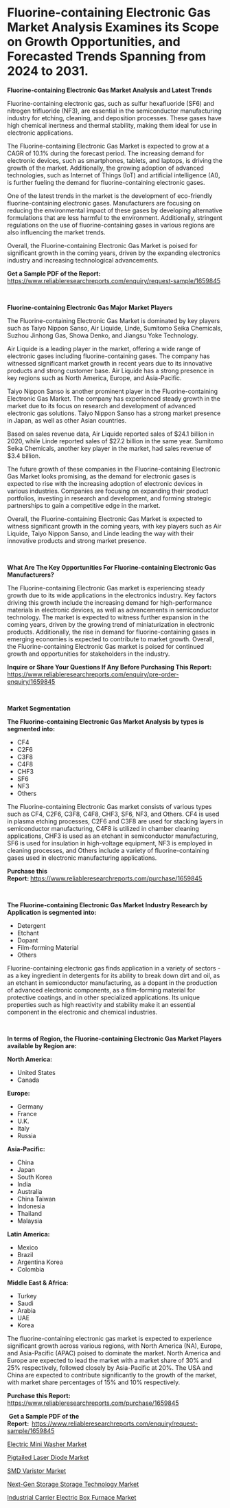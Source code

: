 <p><h1>Fluorine-containing Electronic Gas Market Analysis Examines its Scope on Growth Opportunities, and Forecasted Trends Spanning from 2024 to 2031.</h1></p><p><strong>Fluorine-containing Electronic Gas Market Analysis and Latest Trends</strong></p>
<p><p>Fluorine-containing electronic gas, such as sulfur hexafluoride (SF6) and nitrogen trifluoride (NF3), are essential in the semiconductor manufacturing industry for etching, cleaning, and deposition processes. These gases have high chemical inertness and thermal stability, making them ideal for use in electronic applications.</p><p>The Fluorine-containing Electronic Gas Market is expected to grow at a CAGR of 10.1% during the forecast period. The increasing demand for electronic devices, such as smartphones, tablets, and laptops, is driving the growth of the market. Additionally, the growing adoption of advanced technologies, such as Internet of Things (IoT) and artificial intelligence (AI), is further fueling the demand for fluorine-containing electronic gases.</p><p>One of the latest trends in the market is the development of eco-friendly fluorine-containing electronic gases. Manufacturers are focusing on reducing the environmental impact of these gases by developing alternative formulations that are less harmful to the environment. Additionally, stringent regulations on the use of fluorine-containing gases in various regions are also influencing the market trends.</p><p>Overall, the Fluorine-containing Electronic Gas Market is poised for significant growth in the coming years, driven by the expanding electronics industry and increasing technological advancements.</p></p>
<p><strong>Get a Sample PDF of the Report:&nbsp;</strong> <a href="https://www.reliableresearchreports.com/enquiry/request-sample/1659845">https://www.reliableresearchreports.com/enquiry/request-sample/1659845</a></p>
<p>&nbsp;</p>
<p><strong>Fluorine-containing Electronic Gas Major Market Players</strong></p>
<p><p>The Fluorine-containing Electronic Gas Market is dominated by key players such as Taiyo Nippon Sanso, Air Liquide, Linde, Sumitomo Seika Chemicals, Suzhou Jinhong Gas, Showa Denko, and Jiangsu Yoke Technology. </p><p>Air Liquide is a leading player in the market, offering a wide range of electronic gases including fluorine-containing gases. The company has witnessed significant market growth in recent years due to its innovative products and strong customer base. Air Liquide has a strong presence in key regions such as North America, Europe, and Asia-Pacific.</p><p>Taiyo Nippon Sanso is another prominent player in the Fluorine-containing Electronic Gas Market. The company has experienced steady growth in the market due to its focus on research and development of advanced electronic gas solutions. Taiyo Nippon Sanso has a strong market presence in Japan, as well as other Asian countries.</p><p>Based on sales revenue data, Air Liquide reported sales of $24.1 billion in 2020, while Linde reported sales of $27.2 billion in the same year. Sumitomo Seika Chemicals, another key player in the market, had sales revenue of $3.4 billion.</p><p>The future growth of these companies in the Fluorine-containing Electronic Gas Market looks promising, as the demand for electronic gases is expected to rise with the increasing adoption of electronic devices in various industries. Companies are focusing on expanding their product portfolios, investing in research and development, and forming strategic partnerships to gain a competitive edge in the market. </p><p>Overall, the Fluorine-containing Electronic Gas Market is expected to witness significant growth in the coming years, with key players such as Air Liquide, Taiyo Nippon Sanso, and Linde leading the way with their innovative products and strong market presence.</p></p>
<p>&nbsp;</p>
<p><strong>What Are The Key Opportunities For Fluorine-containing Electronic Gas Manufacturers?</strong></p>
<p><p>The Fluorine-containing Electronic Gas market is experiencing steady growth due to its wide applications in the electronics industry. Key factors driving this growth include the increasing demand for high-performance materials in electronic devices, as well as advancements in semiconductor technology. The market is expected to witness further expansion in the coming years, driven by the growing trend of miniaturization in electronic products. Additionally, the rise in demand for fluorine-containing gases in emerging economies is expected to contribute to market growth. Overall, the Fluorine-containing Electronic Gas market is poised for continued growth and opportunities for stakeholders in the industry.</p></p>
<p><strong>Inquire or Share Your Questions If Any Before Purchasing This Report:</strong> <a href="https://www.reliableresearchreports.com/enquiry/pre-order-enquiry/1659845">https://www.reliableresearchreports.com/enquiry/pre-order-enquiry/1659845</a></p>
<p>&nbsp;</p>
<p><strong>Market Segmentation</strong></p>
<p><strong>The Fluorine-containing Electronic Gas Market Analysis by types is segmented into:</strong></p>
<p><ul><li>CF4</li><li>C2F6</li><li>C3F8</li><li>C4F8</li><li>CHF3</li><li>SF6</li><li>NF3</li><li>Others</li></ul></p>
<p><p>The Fluorine-containing Electronic Gas market consists of various types such as CF4, C2F6, C3F8, C4F8, CHF3, SF6, NF3, and Others. CF4 is used in plasma etching processes, C2F6 and C3F8 are used for stacking layers in semiconductor manufacturing, C4F8 is utilized in chamber cleaning applications, CHF3 is used as an etchant in semiconductor manufacturing, SF6 is used for insulation in high-voltage equipment, NF3 is employed in cleaning processes, and Others include a variety of fluorine-containing gases used in electronic manufacturing applications.</p></p>
<p><strong>Purchase this Report:&nbsp;</strong><a href="https://www.reliableresearchreports.com/purchase/1659845">https://www.reliableresearchreports.com/purchase/1659845</a></p>
<p>&nbsp;</p>
<p><strong>The Fluorine-containing Electronic Gas Market Industry Research by Application is segmented into:</strong></p>
<p><ul><li>Detergent</li><li>Etchant</li><li>Dopant</li><li>Film-forming Material</li><li>Others</li></ul></p>
<p><p>Fluorine-containing electronic gas finds application in a variety of sectors - as a key ingredient in detergents for its ability to break down dirt and oil, as an etchant in semiconductor manufacturing, as a dopant in the production of advanced electronic components, as a film-forming material for protective coatings, and in other specialized applications. Its unique properties such as high reactivity and stability make it an essential component in the electronic and chemical industries.</p></p>
<p>&nbsp;</p>
<p><strong>In terms of Region, the Fluorine-containing Electronic Gas Market Players available by Region are:</strong></p>
<p>
    <p> <strong> North America: </strong>
        <ul>
            <li>United States</li>
            <li>Canada</li>
        </ul>
        </p> 
    <p> <strong> Europe: </strong>
        <ul>
            <li>Germany</li>
            <li>France</li>
            <li>U.K.</li>
            <li>Italy</li>
            <li>Russia</li>
        </ul>
        </p> 
    <p> <strong> Asia-Pacific: </strong>
        <ul>
            <li>China</li>
            <li>Japan</li>
            <li>South Korea</li>
            <li>India</li>
            <li>Australia</li>
            <li>China Taiwan</li>
            <li>Indonesia</li>
            <li>Thailand</li>
            <li>Malaysia</li>
        </ul>
        </p> 
    <p> <strong> Latin America: </strong>
        <ul>
            <li>Mexico</li>
            <li>Brazil</li>
            <li>Argentina Korea</li>
            <li>Colombia</li>
        </ul>
        </p> 
    <p> <strong> Middle East & Africa: </strong>
        <ul>
            <li>Turkey</li>
            <li>Saudi</li>
            <li>Arabia</li>
            <li>UAE</li>
            <li>Korea</li>
        </ul>
    </p>
    </p>
<p><p>The fluorine-containing electronic gas market is expected to experience significant growth across various regions, with North America (NA), Europe, and Asia-Pacific (APAC) poised to dominate the market. North America and Europe are expected to lead the market with a market share of 30% and 25% respectively, followed closely by Asia-Pacific at 20%. The USA and China are expected to contribute significantly to the growth of the market, with market share percentages of 15% and 10% respectively.</p></p>
<p><strong>Purchase this Report: </strong><a href="https://www.reliableresearchreports.com/purchase/1659845">https://www.reliableresearchreports.com/purchase/1659845</a></p>
<p>&nbsp;<strong>Get a Sample PDF of the Report:&nbsp;&nbsp;</strong><a href="https://www.reliableresearchreports.com/enquiry/request-sample/1659845">https://www.reliableresearchreports.com/enquiry/request-sample/1659845</a></p>
<p><strong></strong></p>
<p><p><a href="https://funky-papaya-cf4.notion.site/Electric-Mini-Washer-Market-Size-and-Growth-Market-Segmentation-Regional-and-Country-Breakdowns-a-8210c8551cb741bb8a63688bf11d2600">Electric Mini Washer Market</a></p><p><a href="https://view.publitas.com/reportprime-1/pigtailed-laser-diode-market-provides-detailed-segmentation-of-this-market-based-on-type-application-and-region-and-forecast-for-the-period-from-2024-2031/">Pigtailed Laser Diode Market</a></p><p><a href="https://view.publitas.com/reportprime-1/smd-varistor-market-insights-market-players-and-forecast-till-2031/">SMD Varistor Market</a></p><p><a href="https://sore-arch-6db.notion.site/Next-Gen-Storage-Storage-Technology-Market-Analysis-Examines-its-Scope-on-Growth-Opportunities-and--09795dbc3fef4eb6b7d65ab00a49ee43">Next-Gen Storage Storage Technology Market</a></p><p><a href="https://confirmed-shield-e13.notion.site/Industrial-Carrier-Electric-Box-Furnace-Market-Research-Report-The-Key-To-Successful-Business-Strat-fbf5ac59ac3940609013fa07e24c2290">Industrial Carrier Electric Box Furnace Market</a></p></p>